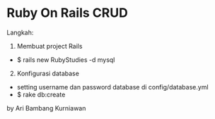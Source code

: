 # Ruby On Rails CRUD

Langkah:

1. Membuat project Rails
 - $ rails new RubyStudies -d mysql

2. Konfigurasi database
 - setting username dan password database di config/database.yml
 - $ rake db:create 

by Ari Bambang Kurniawan
